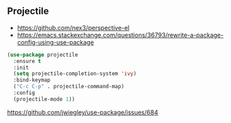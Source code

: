 ## Projectile

- https://github.com/nex3/perspective-el
- https://emacs.stackexchange.com/questions/36793/rewrite-a-package-config-using-use-package

```lisp
(use-package projectile
  :ensure t
  :init
  (setq projectile-completion-system 'ivy)
  :bind-keymap
  ("C-c C-p" . projectile-command-map)
  :config
  (projectile-mode 1))
```

https://github.com/jwiegley/use-package/issues/684